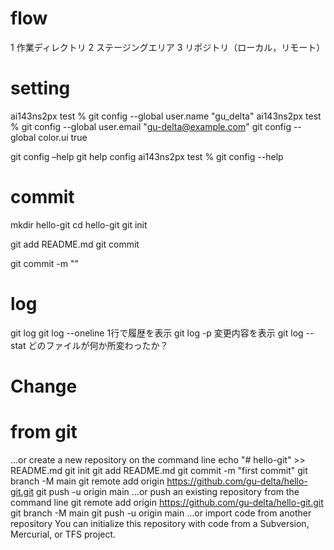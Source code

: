 # flow
1 作業ディレクトリ
2 ステージングエリア
3 リポジトリ（ローカル，リモート）


# setting
ai143ns2px test % git config --global user.name "gu_delta"
ai143ns2px test % git config --global user.email "gu-delta@example.com"
git config --global color.ui true

git config –help
git help config
ai143ns2px test % git config --help
<!-- warning: failed to exec 'man': No such file or directory
fatal: no man viewer handled the request -->


# commit
mkdir hello-git
cd hello-git
git init
<!-- … このディレクトリを使用することを宣言するもの。
Initialized empty Git repository in /usr/home/ai143ns2px/html/hello-git/.git/ -->

git add README.md
git commit
<!-- 説明を入力
 1 file changed, 26 insertions(+)
 create mode 100644 README.md -->
git commit -m ""

# log
git log
git log --oneline
1行で履歴を表示
git log -p
変更内容を表示
git log --stat
どのファイルが何か所変わったか？

# Change

# from git
…or create a new repository on the command line
echo "# hello-git" >> README.md
git init
git add README.md
git commit -m "first commit"
git branch -M main
git remote add origin https://github.com/gu-delta/hello-git.git
git push -u origin main
…or push an existing repository from the command line
git remote add origin https://github.com/gu-delta/hello-git.git
git branch -M main
git push -u origin main
…or import code from another repository
You can initialize this repository with code from a Subversion, Mercurial, or TFS project.

